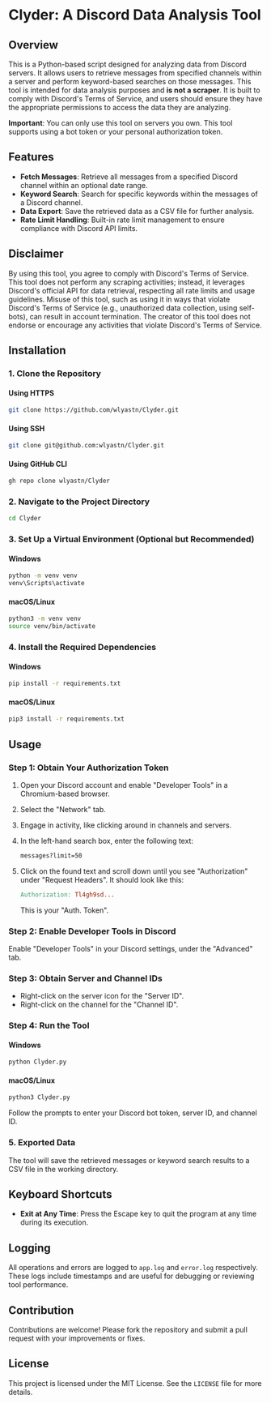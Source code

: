 # Clyder: A Discord Data Analysis Tool

## Overview

This is a Python-based script designed for analyzing data from Discord servers. It allows users to retrieve messages from specified channels within a server and perform keyword-based searches on those messages. This tool is intended for data analysis purposes and **is not a scraper**. It is built to comply with Discord's Terms of Service, and users should ensure they have the appropriate permissions to access the data they are analyzing.

**Important**: You can only use this tool on servers you own. This tool supports using a bot token or your personal authorization token.

## Features

- **Fetch Messages**: Retrieve all messages from a specified Discord channel within an optional date range.
- **Keyword Search**: Search for specific keywords within the messages of a Discord channel.
- **Data Export**: Save the retrieved data as a CSV file for further analysis.
- **Rate Limit Handling**: Built-in rate limit management to ensure compliance with Discord API limits.

## Disclaimer

By using this tool, you agree to comply with Discord's Terms of Service. This tool does not perform any scraping activities; instead, it leverages Discord's official API for data retrieval, respecting all rate limits and usage guidelines. Misuse of this tool, such as using it in ways that violate Discord's Terms of Service (e.g., unauthorized data collection, using self-bots), can result in account termination. The creator of this tool does not endorse or encourage any activities that violate Discord's Terms of Service.

## Installation

### 1. Clone the Repository

#### Using HTTPS

```bash
git clone https://github.com/wlyastn/Clyder.git
```

#### Using SSH

```bash
git clone git@github.com:wlyastn/Clyder.git
```

#### Using GitHub CLI

```bash
gh repo clone wlyastn/Clyder
```

### 2. Navigate to the Project Directory

```bash
cd Clyder
```

### 3. Set Up a Virtual Environment (Optional but Recommended)

#### Windows

```cmd
python -m venv venv
venv\Scripts\activate
```

#### macOS/Linux

```bash
python3 -m venv venv
source venv/bin/activate
```

### 4. Install the Required Dependencies

#### Windows

```cmd
pip install -r requirements.txt
```

#### macOS/Linux

```bash
pip3 install -r requirements.txt
```

## Usage

### Step 1: Obtain Your Authorization Token

1. Open your Discord account and enable "Developer Tools" in a Chromium-based browser.
2. Select the "Network" tab.
3. Engage in activity, like clicking around in channels and servers.
4. In the left-hand search box, enter the following text:

    ```bash
    messages?limit=50
    ```

5. Click on the found text and scroll down until you see "Authorization" under "Request Headers". It should look like this:

    ```makefile
    Authorization: Tl4gh9sd...
    ```

    This is your "Auth. Token".

### Step 2: Enable Developer Tools in Discord

Enable "Developer Tools" in your Discord settings, under the "Advanced" tab.

### Step 3: Obtain Server and Channel IDs

- Right-click on the server icon for the "Server ID".
- Right-click on the channel for the "Channel ID".

### Step 4: Run the Tool

#### Windows

```cmd
python Clyder.py
```

#### macOS/Linux

```bash
python3 Clyder.py
```

Follow the prompts to enter your Discord bot token, server ID, and channel ID.

### 5. Exported Data

The tool will save the retrieved messages or keyword search results to a CSV file in the working directory.

## Keyboard Shortcuts

- **Exit at Any Time**: Press the Escape key to quit the program at any time during its execution.

## Logging

All operations and errors are logged to `app.log` and `error.log` respectively. These logs include timestamps and are useful for debugging or reviewing tool performance.

## Contribution

Contributions are welcome! Please fork the repository and submit a pull request with your improvements or fixes.

## License

This project is licensed under the MIT License. See the `LICENSE` file for more details.
